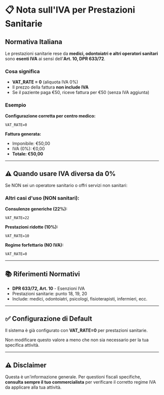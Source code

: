 # 📋 Nota sull'IVA per Prestazioni Sanitarie

## Normativa Italiana

Le prestazioni sanitarie rese da **medici, odontoiatri e altri operatori sanitari** sono **esenti IVA** ai sensi dell'**Art. 10, DPR 633/72**.

### Cosa significa

- **VAT_RATE = 0** (aliquota IVA 0%)
- Il prezzo della fattura **non include IVA**
- Se il paziente paga €50, riceve fattura per €50 (senza IVA aggiunta)

### Esempio

**Configurazione corretta per centro medico:**
```env
VAT_RATE=0
```

**Fattura generata:**
- Imponibile: €50,00
- IVA (0%): €0,00
- **Totale: €50,00**

---

## ⚠️ Quando usare IVA diversa da 0%

Se NON sei un operatore sanitario o offri servizi non sanitari:

### Altri casi d'uso (NON sanitari):

**Consulenze generiche (22%):**
```env
VAT_RATE=22
```

**Prestazioni ridotte (10%):**
```env
VAT_RATE=10
```

**Regime forfettario (NO IVA):**
```env
VAT_RATE=0
```

---

## 📚 Riferimenti Normativi

- **DPR 633/72, Art. 10** - Esenzioni IVA
- Prestazioni sanitarie: punto 18, 19, 20
- Include: medici, odontoiatri, psicologi, fisioterapisti, infermieri, ecc.

---

## ✅ Configurazione di Default

Il sistema è già configurato con **VAT_RATE=0** per prestazioni sanitarie.

Non modificare questo valore a meno che non sia necessario per la tua specifica attività.

---

## ⚠️ Disclaimer

Questa è un'informazione generale. Per questioni fiscali specifiche, **consulta sempre il tuo commercialista** per verificare il corretto regime IVA da applicare alla tua attività.
